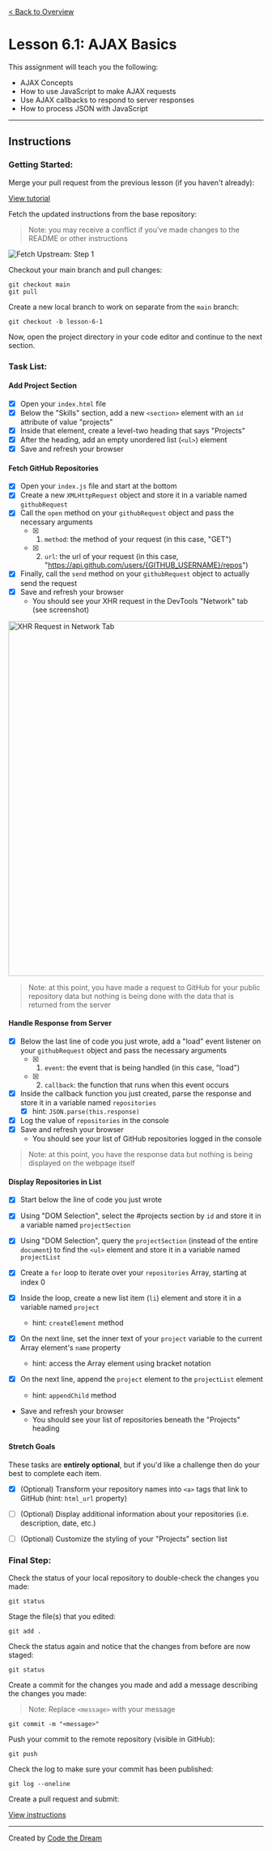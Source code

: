[< Back to Overview](../../README.md)

# Lesson 6.1: AJAX Basics

This assignment will teach you the following:

- AJAX Concepts
- How to use JavaScript to make AJAX requests
- Use AJAX callbacks to respond to server responses
- How to process JSON with JavaScript

---

## Instructions

### Getting Started:

Merge your pull request from the previous lesson (if you haven't already):

[View tutorial](../common/how-to-merge.md)

Fetch the updated instructions from the base repository:

> Note: you may receive a conflict if you've made changes to the README or other instructions

![Fetch Upstream: Step 1](../assets/fetch-upstream/step-1.jpg)

Checkout your main branch and pull changes:

    git checkout main
    git pull

Create a new local branch to work on separate from the `main` branch:

    git checkout -b lesson-6-1

Now, open the project directory in your code editor and continue to the next section.

### Task List:

#### Add Project Section

- [x] Open your `index.html` file
- [x] Below the "Skills" section, add a new `<section>` element with an `id` attribute of value "projects"
- [x] Inside that element, create a level-two heading that says "Projects"
- [x] After the heading, add an empty unordered list (`<ul>`) element
- [x] Save and refresh your browser

#### Fetch GitHub Repositories

- [x] Open your `index.js` file and start at the bottom
- [x] Create a new `XMLHttpRequest` object and store it in a variable named `githubRequest`
- [x] Call the `open` method on your `githubRequest` object and pass the necessary arguments
  - [x] 1. `method`: the method of your request (in this case, "GET")
  - [x] 2. `url`: the url of your request (in this case, "https://api.github.com/users/{GITHUB_USERNAME}/repos")
- [x] Finally, call the `send` method on your `githubRequest` object to actually send the request
- [x] Save and refresh your browser
  - You should see your XHR request in the DevTools "Network" tab (see screenshot)

<img src="..assets/section-6/../../../assets/section-6/lesson-6-1-xhr.png" alt="XHR Request in Network Tab" width="700" />

> Note: at this point, you have made a request to GitHub for your public repository data but nothing is being done with the data that is returned from the server

#### Handle Response from Server

- [x] Below the last line of code you just wrote, add a "load" event listener on your `githubRequest` object and pass the necessary arguments
  - [x] 1. `event`: the event that is being handled (in this case, "load")
  - [x] 2. `callback`: the function that runs when this event occurs
- [x] Inside the callback function you just created, parse the response and store it in a variable named `repositories`
  - [x] hint: `JSON.parse(this.response)`
- [x] Log the value of `repositories` in the console
- [x] Save and refresh your browser
  - You should see your list of GitHub repositories logged in the console

> Note: at this point, you have the response data but nothing is being displayed on the webpage itself

#### Display Repositories in List

- [x] Start below the line of code you just wrote
- [x] Using "DOM Selection", select the #projects section by `id` and store it in a variable named `projectSection`

-  [x] Using "DOM Selection", query the `projectSection` (instead of the entire `document`) to find the `<ul>` element and store it in a variable named `projectList`

- [x] Create a `for` loop to iterate over your `repositories` Array, starting at index 0

- [x] Inside the loop, create a new list item (`li`) element and store it in a variable named `project`
  - hint: `createElement` method

- [x] On the next line, set the inner text of your `project` variable to the current Array element's `name` property
  - hint: access the Array element using bracket notation

- [x] On the next line, append the `project` element to the `projectList` element
  - hint: `appendChild` method
- Save and refresh your browser
  - You should see your list of repositories beneath the "Projects" heading

#### Stretch Goals

These tasks are **entirely optional**, but if you'd like a challenge then do your best to complete each item.

- [x] (Optional) Transform your repository names into `<a>` tags that link to GitHub (hint: `html_url` property)

- [ ] (Optional) Display additional information about your repositories (i.e. description, date, etc.)

- [ ] (Optional) Customize the styling of your "Projects" section list

### Final Step:

Check the status of your local repository to double-check the changes you made:

    git status

Stage the file(s) that you edited:

    git add .

Check the status again and notice that the changes from before are now staged:

    git status

Create a commit for the changes you made and add a message describing the changes you made:

> Note: Replace `<message>` with your message

    git commit -m "<message>"

Push your commit to the remote repository (visible in GitHub):

    git push

Check the log to make sure your commit has been published:

    git log --oneline

Create a pull request and submit:

[View instructions](../common/how-to-pull-request.md)

---

Created by [Code the Dream](https://www.codethedream.org)
